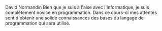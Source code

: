 David Normandin
Bien que je suis à l'aise avec l'informatique, je suis complétement novice en programmation.
Dans ce cours-cî mes attentes sont d'obtenir une solide connaissances des bases du langage de programmation qui sera utilisé.